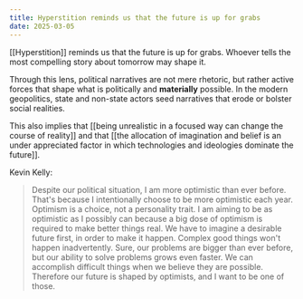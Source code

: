 ```yaml
---
title: Hyperstition reminds us that the future is up for grabs
date: 2025-03-05
---
```

[[Hyperstition]] reminds us that the future is up for grabs. Whoever tells the most compelling story about tomorrow may shape it.

Through this lens, political narratives are not mere rhetoric, but rather active forces that shape what is politically and **materially** possible. In the modern geopolitics, state and non-state actors seed narratives that erode or bolster social realities.

This also implies that [[being unrealistic in a focused way can change the course of reality]] and that [[the allocation of imagination and belief is an under appreciated factor in which technologies and ideologies dominate the future]].

Kevin Kelly:

>Despite our political situation, I am more optimistic than ever before. That's because I intentionally choose to be more optimistic each year. Optimism is a choice, not a personality trait. I am aiming to be as optimistic as I possibly can because a big dose of optimism is required to make better things real. We have to imagine a desirable future first, in order to make it happen. Complex good things won't happen inadvertently. Sure, our problems are bigger than ever before, but our ability to solve problems grows even faster. We can accomplish difficult things when we believe they are possible. Therefore our future is shaped by optimists, and I want to be one of those.